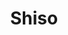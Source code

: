 ---
layout: place
title: "Shiso"
permalink: /new-york/new-york/shiso.html
stateAbbr: NY
stateName: New York
cityName: New York
place_id: ChIJf34uKvxZwokREkMqa6NpYTE
photos:
  - name: >-
      places/ChIJf34uKvxZwokREkMqa6NpYTE/photos/AeeoHcJIjochyuoh126YWeVYYKlCEjp5uXjAe7mG9xAodwnsrgW49pcgOrxOtZjivL4TZqjl7i-45zq4it01ZTxXQdUgzvsPOIrsqaYV4MXVHRpnyH8sL5HGOUzCgMV2lUt4Q7_DvHjWD3R3UedAzt81w1_WMMys18FzYHiiJc09-YjPNU87Vm7sZKyUZD3QfU8lnH-dkus1eox_nnpVZkor68ZG1Oqr-81lUS01rReXbhjawybgRZAS0XTRwqpK0e5WyRwttOKueVLSVKxPdwAzs9moV8QsD36zL-og7I6eXNcbhw
    widthPx: 945
    heightPx: 630
    authorAttributions:
      - displayName: Shiso
        uri: https://maps.google.com/maps/contrib/108208828130334526134
        photoUri: >-
          https://lh3.googleusercontent.com/a/ACg8ocLDKStqRizJqNPswgHeYISeAA5byvYMqowlyYHCCOjO8Wws0w=s100-p-k-no-mo
    flagContentUri: >-
      https://www.google.com/local/imagery/report/?cb_client=maps_api_places.places_api&image_key=!1e10!2sAF1QipP_OZ0Ppt47PYQNu1OL-OnZWQGA1GP67tS5RVW3&hl=en-US
    googleMapsUri: >-
      https://www.google.com/maps/place//data=!3m4!1e2!3m2!1sAF1QipP_OZ0Ppt47PYQNu1OL-OnZWQGA1GP67tS5RVW3!2e10!4m2!3m1!1s0x89c259fc2a2e7e7f:0x316169a36b2a4312
  - name: >-
      places/ChIJf34uKvxZwokREkMqa6NpYTE/photos/AeeoHcICOEQgPDSPRX3L6ZHsXITsegTsOkVFStfHR9v4sy91oOYjCKOzgLeeor6uUijUprUhNlrxlm7OPp6MvYXNND_X2pDp2X9jE9-I3JkkLdZa4morM2fZkk4OUIC7l50PhXapBl21Z0JxawfbPfwgfdBGBb_-VT3qv1JrXMzKibr78gdEOsK92fGWq0Xa8LrkfCjy8LXED1fKecCkYGHhFGyKucvkvxVnoOcYKdUtR6ZWAduvtXavnHNWPsHCFCGrU9osB9OYSrFw33yCvIh18FgO1NAE2eDFeXGESEB2pMX4rBoLX_i8EQZ0Gas9kKTQCdbvdXyA8w9ot6jSt0K8twZJCYlBdH67pUPmvTg2nIhc6SRAIPWxhZpK5KGhd7hiSOp5ArVciuwJd8JugyHqMl0SNTCwqLiij2UhoKTa_0hgTII
    widthPx: 3024
    heightPx: 4032
    authorAttributions:
      - displayName: Joshak241
        uri: https://maps.google.com/maps/contrib/100300242331355594995
        photoUri: >-
          https://lh3.googleusercontent.com/a-/ALV-UjW6neWrJtMUvaDlIn3ajWcswz5TZva7C0pEh0MsmGQiDbKnmrY=s100-p-k-no-mo
    flagContentUri: >-
      https://www.google.com/local/imagery/report/?cb_client=maps_api_places.places_api&image_key=!1e10!2sCIHM0ogKEICAgIDbpvar-AE&hl=en-US
    googleMapsUri: >-
      https://www.google.com/maps/place//data=!3m4!1e2!3m2!1sCIHM0ogKEICAgIDbpvar-AE!2e10!4m2!3m1!1s0x89c259fc2a2e7e7f:0x316169a36b2a4312
  - name: >-
      places/ChIJf34uKvxZwokREkMqa6NpYTE/photos/AeeoHcJ1Vg30jkip6kWe1lI8QRE2KAakfSkVK27ZoVqAEIqNgvifLQBxXxEt0UGPtJuJonMBdYsTI3xGx8_1WVm5EqjZhxIljJlWOTC-rL_5Uwil0Q4AO64U12OPbVJKf78BejRhsHeryV9qQ1ZksOK2SW4l0CgGmTW6lDZCUxBXTQzOZ9UUcTu9927KZzpah9ESb2xhPFwuF70MRUM7NjCAMruezMNLj_HsSqDgBpfoSfUEFWj9BjKbuc0My4bS4rZTc8MhM6pwBcCSaIWunvT0WBEIDSoCtt4955uJbVy2CnpLoDHC1iYGJi2QI4B2qgJ2Co9WQKKj2CnXm8iHbXVLJWRb1IXSrFJoB0oO7P0YmMZE5i1cLUXLrYVara03HW1-DlUMn15tp0saJB_m_rh8Z5YTuT8aevcUQgiHm6eVmTbi
    widthPx: 3600
    heightPx: 4800
    authorAttributions:
      - displayName: Shanaz Pasha
        uri: https://maps.google.com/maps/contrib/109407189728359457489
        photoUri: >-
          https://lh3.googleusercontent.com/a-/ALV-UjWEtCdQ0vk1ewraWkAmL23Eui9SklEPE3m44l24qT7ZDyK-yVvB=s100-p-k-no-mo
    flagContentUri: >-
      https://www.google.com/local/imagery/report/?cb_client=maps_api_places.places_api&image_key=!1e10!2sCIHM0ogKEICAgIDz9OHglAE&hl=en-US
    googleMapsUri: >-
      https://www.google.com/maps/place//data=!3m4!1e2!3m2!1sCIHM0ogKEICAgIDz9OHglAE!2e10!4m2!3m1!1s0x89c259fc2a2e7e7f:0x316169a36b2a4312
  - name: >-
      places/ChIJf34uKvxZwokREkMqa6NpYTE/photos/AeeoHcJkr0jBxtQs3SpTnWpKf3Ex9csxXXQA8j0yzrmfndXbSZqtqTsCJ8CLW--21U5GZelsFUn0qPx_2HDAIre3h08jnUJ9vq5N27l_vrDeYe4nMqNO2b_KpCEUCj7Mo5Hd5CPLz2OZJHLzqem2vW-jHboGZvZGxEHZGCftYp4gHBz_Bntg3H5bUGlEuTCJMtRaQYxYmcZn8RbL4Bly8--Xtp_RZ9BOxQwEklL4-yprcuHD0EMRXVvIoTxgW2HLiY5V5QugfgaiCFTUPsU4AgSYxjq01pVapdxD_CTpyalX-qZ2zQLwnD87qQHNOYxRelJxLP6hGZb1UR7JOaynklcavynxtxcg4B-HzgjKjc15SyFwIvWps0ZNckfzD1Fqa1wp9KIg6agOM3Oi3uRcAa4Yvf1-83O6Z5vhUnPg7W7p5jKNig
    widthPx: 3024
    heightPx: 4032
    authorAttributions:
      - displayName: Shih-chi Chen (Alen)
        uri: https://maps.google.com/maps/contrib/109302935570778502908
        photoUri: >-
          https://lh3.googleusercontent.com/a-/ALV-UjX1rFVfJwV87w-S6uehjVwLTgI62PwMFl8j0eL-bCNoxnkOJrw=s100-p-k-no-mo
    flagContentUri: >-
      https://www.google.com/local/imagery/report/?cb_client=maps_api_places.places_api&image_key=!1e10!2sCIHM0ogKEICAgICTnYy9ZA&hl=en-US
    googleMapsUri: >-
      https://www.google.com/maps/place//data=!3m4!1e2!3m2!1sCIHM0ogKEICAgICTnYy9ZA!2e10!4m2!3m1!1s0x89c259fc2a2e7e7f:0x316169a36b2a4312
  - name: >-
      places/ChIJf34uKvxZwokREkMqa6NpYTE/photos/AeeoHcIOCPheN6bx6ZYPLom1JBbOS2PEvKFm_NZ3xJQgyWwhd7i4ps2-whfOWzE0oTupBG8T4lR5Uk7FXsjjAMetxNIn0Bp83hVLIcFtwNvj19Tf-42vS9p-M_A5knhP2_eqDG6WXw6TJCsstDGtGexVod_JSKTVnPhOwXnawgG07YEfH895iG4VL7W9Q5u-ecz-2WXENntGfE3ANfKtHCOoBPpXvFZoeHqAZid-g5kGP3xXniCfcCX1fbZP95l2wbiY9SAWSRI9BpvK6NI86sGjJpmfjOZ2vED-Tqr3NdhV9XEeuw
    widthPx: 4800
    heightPx: 3201
    authorAttributions:
      - displayName: Shiso
        uri: https://maps.google.com/maps/contrib/108208828130334526134
        photoUri: >-
          https://lh3.googleusercontent.com/a/ACg8ocLDKStqRizJqNPswgHeYISeAA5byvYMqowlyYHCCOjO8Wws0w=s100-p-k-no-mo
    flagContentUri: >-
      https://www.google.com/local/imagery/report/?cb_client=maps_api_places.places_api&image_key=!1e10!2sAF1QipM7_KP8Ibj2Vq6LesfuqKhKAv14hSCPIoVIYgzj&hl=en-US
    googleMapsUri: >-
      https://www.google.com/maps/place//data=!3m4!1e2!3m2!1sAF1QipM7_KP8Ibj2Vq6LesfuqKhKAv14hSCPIoVIYgzj!2e10!4m2!3m1!1s0x89c259fc2a2e7e7f:0x316169a36b2a4312
  - name: >-
      places/ChIJf34uKvxZwokREkMqa6NpYTE/photos/AeeoHcLFk3Z_jSP26RduGm3qwZahBunHCjU9c3vJvfhHLT5u4Xmu8CrLjYAiaihOkbusx2mJnDngg4BibPqV78K1l4GLAvV_69TiKYaIO6G-7GDjX9nwVnMINI0-JlCuARYVcairaBKpqXkynqf01PV9j2oP8gqqcnJxD8URVY1MGRv8hxVo6HgzgX81JMqUSsy9bbuL2w39kqtYYfcOiRqc3_fZ2l3dOZ4jKovN80jgbLRrzZ-LFnamYfW5TRmKNp38kdALn_6OFuXHSlbghTmPLczpMQf7Xkkoo4JDgyjIaC-DPA
    widthPx: 600
    heightPx: 600
    authorAttributions:
      - displayName: Shiso
        uri: https://maps.google.com/maps/contrib/108208828130334526134
        photoUri: >-
          https://lh3.googleusercontent.com/a/ACg8ocLDKStqRizJqNPswgHeYISeAA5byvYMqowlyYHCCOjO8Wws0w=s100-p-k-no-mo
    flagContentUri: >-
      https://www.google.com/local/imagery/report/?cb_client=maps_api_places.places_api&image_key=!1e10!2sAF1QipN33q4Jr-OIirJGKG_WDHJqYjuKYS_yfni2aShU&hl=en-US
    googleMapsUri: >-
      https://www.google.com/maps/place//data=!3m4!1e2!3m2!1sAF1QipN33q4Jr-OIirJGKG_WDHJqYjuKYS_yfni2aShU!2e10!4m2!3m1!1s0x89c259fc2a2e7e7f:0x316169a36b2a4312
  - name: >-
      places/ChIJf34uKvxZwokREkMqa6NpYTE/photos/AeeoHcKXhBP_Q-dkkmXmOFkyA2D0hSYOGsTt9NewWZXiCECaNVuS5y3uspgZ6cql1RGVAP89k-MwbhFP17FP762eF10l84Oy9rOWQiwaJcBsWniSDTbr02oKshpjL0iM_lZEyJgyc03DbvB1t_lDt8vY_3W9dtvsdjvc96Y-tjOlfFEjWC9sk5a3CVaXgnROHrgHOG0sOca9klPCWQEQA3m2xIXnbc2PDr8F1Qn3KN7lrDMh4L1VoixFBuHEFjFXPv_OkGaPwYR4LoT6laQKc8v3wXt0db-QXdLfAAp4Cd5AYlPsfA
    widthPx: 3500
    heightPx: 4800
    authorAttributions:
      - displayName: Shiso
        uri: https://maps.google.com/maps/contrib/108208828130334526134
        photoUri: >-
          https://lh3.googleusercontent.com/a/ACg8ocLDKStqRizJqNPswgHeYISeAA5byvYMqowlyYHCCOjO8Wws0w=s100-p-k-no-mo
    flagContentUri: >-
      https://www.google.com/local/imagery/report/?cb_client=maps_api_places.places_api&image_key=!1e10!2sAF1QipOK3BbYGn3ZE0_iuIi3oq7b3dBAHW_6-D1mbH_o&hl=en-US
    googleMapsUri: >-
      https://www.google.com/maps/place//data=!3m4!1e2!3m2!1sAF1QipOK3BbYGn3ZE0_iuIi3oq7b3dBAHW_6-D1mbH_o!2e10!4m2!3m1!1s0x89c259fc2a2e7e7f:0x316169a36b2a4312
  - name: >-
      places/ChIJf34uKvxZwokREkMqa6NpYTE/photos/AeeoHcLlLaIDP80g303wy26dhskCHrpGY7y_cZMhp5DSIbL8oY8easbzoJjaOg-61ZTwHZbBk-FJVCFBkxqty0jEW742gLG-QxZEmCYZDhL3CClTo1oHSSNz2dWjaBXGzBfPAa-WiIQMjmjMPdnVbpUN4BoaOj-VMOHemlrYVjVGC5KfA1JaAOon4Xvm7uAoGIG_HWqxUt9n_X1dcHLsvx4OptIjihakRoHsY2HifOHSqP9ykfBB1GehzfXanY3nAuJeZrGnOeCBRaihxLYKlFkXOpaYgRypnl5Rhki2BIg0_Mlk4A
    widthPx: 4800
    heightPx: 3201
    authorAttributions:
      - displayName: Shiso
        uri: https://maps.google.com/maps/contrib/108208828130334526134
        photoUri: >-
          https://lh3.googleusercontent.com/a/ACg8ocLDKStqRizJqNPswgHeYISeAA5byvYMqowlyYHCCOjO8Wws0w=s100-p-k-no-mo
    flagContentUri: >-
      https://www.google.com/local/imagery/report/?cb_client=maps_api_places.places_api&image_key=!1e10!2sAF1QipPdrMYVZTnMWh3TukyWSvOYxjLmVbJQHyZ-PPZU&hl=en-US
    googleMapsUri: >-
      https://www.google.com/maps/place//data=!3m4!1e2!3m2!1sAF1QipPdrMYVZTnMWh3TukyWSvOYxjLmVbJQHyZ-PPZU!2e10!4m2!3m1!1s0x89c259fc2a2e7e7f:0x316169a36b2a4312
  - name: >-
      places/ChIJf34uKvxZwokREkMqa6NpYTE/photos/AeeoHcIrmBFytNziDWp28Je_xosA3Qc8onkEFo9GfG0Xv3bay2rxjg0Qkw4KkrazSEg__4E1FbrCF-IyhfRgsVj7-lbyv6dlNpOu3o1TxiPKxgCtGItaDuTA9A5Oyh39pDmtwfb_dm5rtl4RfDkfWb34ethm3EityG75Spf8ZOm1o64l0gZG1T7cFy-qAEMdy6EbhoCpppr64iWXjWKxiV7wwnX79Mf_4-CK1bSComdzjmPPLCMZjgWUpStKmjyhjJhTlkMDwYdeumdoTIKII_MJvWFXP5ktCJQdC51KtYMxuXwlaQ
    widthPx: 4800
    heightPx: 3201
    authorAttributions:
      - displayName: Shiso
        uri: https://maps.google.com/maps/contrib/108208828130334526134
        photoUri: >-
          https://lh3.googleusercontent.com/a/ACg8ocLDKStqRizJqNPswgHeYISeAA5byvYMqowlyYHCCOjO8Wws0w=s100-p-k-no-mo
    flagContentUri: >-
      https://www.google.com/local/imagery/report/?cb_client=maps_api_places.places_api&image_key=!1e10!2sAF1QipPeug_0s8NLRTtvvxXKUNfYipZwUwl0IeVlBeaq&hl=en-US
    googleMapsUri: >-
      https://www.google.com/maps/place//data=!3m4!1e2!3m2!1sAF1QipPeug_0s8NLRTtvvxXKUNfYipZwUwl0IeVlBeaq!2e10!4m2!3m1!1s0x89c259fc2a2e7e7f:0x316169a36b2a4312
  - name: >-
      places/ChIJf34uKvxZwokREkMqa6NpYTE/photos/AeeoHcJRIEUm5gckoWRZHYd0C5xYyP7KvY6ANpv2F3dLOTNMRIZ5a2mPGGsmMuDbV9iq_DPqyhMq9WsRJ_bjETp_bBpuWcZdauqVgZzb7GpVFV7LtAuLc1YpKLi32UCkyOQFvtGB4lkb1NNGTJVejMn2HFsE1uTCDsL1zSmZCx3Uz1bT3hFjAYzwUA0b6PRe0jsxIJbnONi0CZJuF719hx40zOV7KcFKZnMSzXxh0Ivd8iphxEXsstw8zI7VdFJRDdItYHrpzz8KVjJ4ZcUoYDoY4FjXOxB_Dc7tgC-trwLHVNmgG95esgANiUNHVCTvC-MkCBEfnSyWMfIinweBUJ3yR19tfLvKfVd1IjcZazashOAhpYU-fkhEdFYQT9ERoBi71JFj3YI2iHGTHgF-9VUD5DkNjxLCLOamhJJ4eHr8uBa35g
    widthPx: 4080
    heightPx: 3072
    authorAttributions:
      - displayName: Roger Landry
        uri: https://maps.google.com/maps/contrib/116349609291995076575
        photoUri: >-
          https://lh3.googleusercontent.com/a-/ALV-UjVA6r9mD2bWAs0DKGXrOV-XdCTufgy0NEXyamXf9JxXqBIa29I=s100-p-k-no-mo
    flagContentUri: >-
      https://www.google.com/local/imagery/report/?cb_client=maps_api_places.places_api&image_key=!1e10!2sCIHM0ogKEICAgIDZ7KjwLw&hl=en-US
    googleMapsUri: >-
      https://www.google.com/maps/place//data=!3m4!1e2!3m2!1sCIHM0ogKEICAgIDZ7KjwLw!2e10!4m2!3m1!1s0x89c259fc2a2e7e7f:0x316169a36b2a4312
address: 214 E 9th St, New York, NY 10003, USA
street: 214 E 9th St
city: New York
state: NY
zip: '10003'
country: USA
neighborhood: null
latitude: '40.729595'
longitude: '-73.988673'
accessibility_options:
  wheelchairAccessibleParking: false
business_status: OPERATIONAL
name: Shiso
google_maps_links:
  directionsUri: >-
    https://www.google.com/maps/dir//''/data=!4m7!4m6!1m1!4e2!1m2!1m1!1s0x89c259fc2a2e7e7f:0x316169a36b2a4312!3e0
  placeUri: https://maps.google.com/?cid=3558241331197920018
  writeAReviewUri: >-
    https://www.google.com/maps/place//data=!4m3!3m2!1s0x89c259fc2a2e7e7f:0x316169a36b2a4312!12e1
  reviewsUri: >-
    https://www.google.com/maps/place//data=!4m4!3m3!1s0x89c259fc2a2e7e7f:0x316169a36b2a4312!9m1!1b1
  photosUri: >-
    https://www.google.com/maps/place//data=!4m3!3m2!1s0x89c259fc2a2e7e7f:0x316169a36b2a4312!10e5
primary_type: Fine Dining Restaurant
opening_hours:
  regular: null
  current: null
secondary_opening_hours:
  regular:
    weekdayDescriptions: null
    type: null
  current:
    weekdayDescriptions: null
    type: null
phone: (856) 304-6681
price_level: null
price_range: $50 &ndash; $100
rating: '4.6'
rating_count: 428
website: null
description: null
reviews:
  - name: >-
      places/ChIJf34uKvxZwokREkMqa6NpYTE/reviews/ChZDSUhNMG9nS0VJQ0FnSURibGEzWkRnEAE
    relativePublishTimeDescription: 8 months ago
    rating: 5
    text:
      text: >-
        Thought the Massey deal was really good for dinner around $68 for 15
        courses. The chef was fast and kind, the sushi was quality and tasted
        really good. Really enjoyed this experience. Thought aesthetically it
        was a bit dark, we ended up being downstairs, but overall thought it was
        a good experience. Left feeling satisfied, but not overtly stuffed.
      languageCode: en
    originalText:
      text: >-
        Thought the Massey deal was really good for dinner around $68 for 15
        courses. The chef was fast and kind, the sushi was quality and tasted
        really good. Really enjoyed this experience. Thought aesthetically it
        was a bit dark, we ended up being downstairs, but overall thought it was
        a good experience. Left feeling satisfied, but not overtly stuffed.
      languageCode: en
    authorAttribution:
      displayName: Mia-Fei Lapointe
      uri: https://www.google.com/maps/contrib/102018455912532757823/reviews
      photoUri: >-
        https://lh3.googleusercontent.com/a-/ALV-UjV2XAFTorGKL5s9v8UONcVVgDV3N0NzN-pwTc32nd42Tgqrcwpo=s128-c0x00000000-cc-rp-mo-ba4
    publishTime: '2024-08-07T18:17:48.581950Z'
    flagContentUri: >-
      https://www.google.com/local/review/rap/report?postId=ChZDSUhNMG9nS0VJQ0FnSURibGEzWkRnEAE&d=17924085&t=1
    googleMapsUri: >-
      https://www.google.com/maps/reviews/data=!4m6!14m5!1m4!2m3!1sChZDSUhNMG9nS0VJQ0FnSURibGEzWkRnEAE!2m1!1s0x89c259fc2a2e7e7f:0x316169a36b2a4312
  - name: >-
      places/ChIJf34uKvxZwokREkMqa6NpYTE/reviews/ChdDSUhNMG9nS0VJQ0FnSUM3dnFtb3ZBRRAB
    relativePublishTimeDescription: a month ago
    rating: 1
    text:
      text: >-
        Unfortunately, it looks better than it tastes! Please do not come here
        for the omakase!! Fish was placed on PIPING hot rice and the rice was
        not seasoned. Zero flavor!! Fish tasted so warm and unappetizing.


        Our sushi chef torched every single piece of fish. Even the Toro was
        torched until it was fully cooked. I had never had Toro cooked well done
        and it lacked all the flavor you look for in Toro. We actually had to
        ask the server why every single piece was torched and their response was
        that it just depends on the chef.


        There are so many other affordable omakase options in nyc.
      languageCode: en
    originalText:
      text: >-
        Unfortunately, it looks better than it tastes! Please do not come here
        for the omakase!! Fish was placed on PIPING hot rice and the rice was
        not seasoned. Zero flavor!! Fish tasted so warm and unappetizing.


        Our sushi chef torched every single piece of fish. Even the Toro was
        torched until it was fully cooked. I had never had Toro cooked well done
        and it lacked all the flavor you look for in Toro. We actually had to
        ask the server why every single piece was torched and their response was
        that it just depends on the chef.


        There are so many other affordable omakase options in nyc.
      languageCode: en
    authorAttribution:
      displayName: Maggie
      uri: https://www.google.com/maps/contrib/111102094752530073088/reviews
      photoUri: >-
        https://lh3.googleusercontent.com/a/ACg8ocJhz_cWfSrUPWK2ygQQKkuovzXaQYIdc2DqGc7dF9iwadL36w=s128-c0x00000000-cc-rp-mo-ba4
    publishTime: '2025-02-22T20:23:59.667815Z'
    flagContentUri: >-
      https://www.google.com/local/review/rap/report?postId=ChdDSUhNMG9nS0VJQ0FnSUM3dnFtb3ZBRRAB&d=17924085&t=1
    googleMapsUri: >-
      https://www.google.com/maps/reviews/data=!4m6!14m5!1m4!2m3!1sChdDSUhNMG9nS0VJQ0FnSUM3dnFtb3ZBRRAB!2m1!1s0x89c259fc2a2e7e7f:0x316169a36b2a4312
  - name: >-
      places/ChIJf34uKvxZwokREkMqa6NpYTE/reviews/ChZDSUhNMG9nS0VJQ0FnSUNUbll5OU9BEAE
    relativePublishTimeDescription: 11 months ago
    rating: 2
    text:
      text: >-
        The fish tastes warm and the meat is hard to swallow. The waiting time
        between course is long and no introduction with the dishes. But it’s $50
        per person. So if u wanted to eat something special with little money.
      languageCode: en
    originalText:
      text: >-
        The fish tastes warm and the meat is hard to swallow. The waiting time
        between course is long and no introduction with the dishes. But it’s $50
        per person. So if u wanted to eat something special with little money.
      languageCode: en
    authorAttribution:
      displayName: Shih-chi Chen (Alen)
      uri: https://www.google.com/maps/contrib/109302935570778502908/reviews
      photoUri: >-
        https://lh3.googleusercontent.com/a-/ALV-UjX1rFVfJwV87w-S6uehjVwLTgI62PwMFl8j0eL-bCNoxnkOJrw=s128-c0x00000000-cc-rp-mo-ba4
    publishTime: '2024-05-18T01:03:55.995702Z'
    flagContentUri: >-
      https://www.google.com/local/review/rap/report?postId=ChZDSUhNMG9nS0VJQ0FnSUNUbll5OU9BEAE&d=17924085&t=1
    googleMapsUri: >-
      https://www.google.com/maps/reviews/data=!4m6!14m5!1m4!2m3!1sChZDSUhNMG9nS0VJQ0FnSUNUbll5OU9BEAE!2m1!1s0x89c259fc2a2e7e7f:0x316169a36b2a4312
  - name: >-
      places/ChIJf34uKvxZwokREkMqa6NpYTE/reviews/ChZDSUhNMG9nS0VJQ0FnSUNieTRqVVJBEAE
    relativePublishTimeDescription: 8 months ago
    rating: 5
    text:
      text: >-
        My boyfriend and I had an amazing date night at Shiso Omakase! For just
        $85, we enjoyed an 18-course omakase crafted by Chef Billy.


        - Miso soup

        - Bluefin tuna with truffle and uni dressing

        - Mackerel with sesame dressing and lime zest

        - Yellowtail with fresh wasabi

        - Japanese Golden eye snapper with kombu

        - Aburi salmon

        - Kampachi with miso paste and ginger

        - Spanish mackerel with yuzu, pepper, and lemon

        - Japanese sea bream with lime zest

        - Hokkaido scallop with ikura and lime zest

        - Squid with masago

        - Amaebi with crunchy garlic sauce

        - Otoro with uni

        - Unagi

        - Ikura with lime zest

        - Hokkaido uni

        - Toro hand roll

        - Panna cotta ( make sure to give it a good mix! )


        The fish, flown in from Japan, was incredibly fresh, and each nigiri
        piece was perfectly seasoned and delicious. Our favorites were the
        bluefin tuna with truffle, the unagi, and the uni. The intimate ambiance
        made it even more special.
      languageCode: en
    originalText:
      text: >-
        My boyfriend and I had an amazing date night at Shiso Omakase! For just
        $85, we enjoyed an 18-course omakase crafted by Chef Billy.


        - Miso soup

        - Bluefin tuna with truffle and uni dressing

        - Mackerel with sesame dressing and lime zest

        - Yellowtail with fresh wasabi

        - Japanese Golden eye snapper with kombu

        - Aburi salmon

        - Kampachi with miso paste and ginger

        - Spanish mackerel with yuzu, pepper, and lemon

        - Japanese sea bream with lime zest

        - Hokkaido scallop with ikura and lime zest

        - Squid with masago

        - Amaebi with crunchy garlic sauce

        - Otoro with uni

        - Unagi

        - Ikura with lime zest

        - Hokkaido uni

        - Toro hand roll

        - Panna cotta ( make sure to give it a good mix! )


        The fish, flown in from Japan, was incredibly fresh, and each nigiri
        piece was perfectly seasoned and delicious. Our favorites were the
        bluefin tuna with truffle, the unagi, and the uni. The intimate ambiance
        made it even more special.
      languageCode: en
    authorAttribution:
      displayName: Pinhwa Su
      uri: https://www.google.com/maps/contrib/117668222769496555970/reviews
      photoUri: >-
        https://lh3.googleusercontent.com/a-/ALV-UjWWD65YW0Ik4_EUVw7qSl01mDz3sMyGbQfe2v6AvLz89yYmSyA3NQ=s128-c0x00000000-cc-rp-mo-ba6
    publishTime: '2024-07-29T23:15:41.462342Z'
    flagContentUri: >-
      https://www.google.com/local/review/rap/report?postId=ChZDSUhNMG9nS0VJQ0FnSUNieTRqVVJBEAE&d=17924085&t=1
    googleMapsUri: >-
      https://www.google.com/maps/reviews/data=!4m6!14m5!1m4!2m3!1sChZDSUhNMG9nS0VJQ0FnSUNieTRqVVJBEAE!2m1!1s0x89c259fc2a2e7e7f:0x316169a36b2a4312
  - name: >-
      places/ChIJf34uKvxZwokREkMqa6NpYTE/reviews/ChZDSUhNMG9nS0VJQ0FnSUR6OU9IZ1pBEAE
    relativePublishTimeDescription: 10 months ago
    rating: 1
    text:
      text: >-
        AVOID AT ALL COSTS! Food sucked. Dessert sucked. Service sucked.
        Atmosphere sucked. Waiters attitudes sucked. Not an authentic omakase by
        any means. This place has to be not just the worst omakase/sushi place
        I’ve been to, it is quite possibly the worst restaurant I’ve been to. We
        got there at 7:40 pm, we had a 7:45p omakase bar reservation and they
        told us the bar was full. It was a 45 minute wait for the bar. 1st
        strike. We sit at a table because we’re hungry and wait 30 minutes for
        the miso which was cold! We then waited an additional 25 minutes to get
        our platter of nigiri. Not one piece of fish was fresh, they were all
        chewy, fishy, dry or inedible. The truffle on top tasted like it sat on
        a shelf for 4 years. The staff were all Americans. Not your typical
        omakase Japanese staff. 26 years and under. Nasty attitudes even though
        they didn’t honor our reservation. They didn’t know what each piece of
        fish was, and when we asked about ikura and uni they said they didn’t
        know. They didn’t even have it but they didn’t tell us that.


        We paid $65 for the premium menu of 18 pieces and not one bite was
        enjoyable. I wanted to spit out the fish multiple times. The ginger also
        tasted old. We had to beg the sushi chef for sushi ginger. We got there
        at 7:45 and didn’t eat until 8:45pm. Also the AC was on blast at 63
        degrees!


        There was another woman that got there before us and waited for the bar.
        She had to curse out the staff and left after waiting over 1.5 hrs for
        her food which she never got.


        For $70 go to your local sushi place because I guarantee the fish is
        fresher than here and actually edible.
      languageCode: en
    originalText:
      text: >-
        AVOID AT ALL COSTS! Food sucked. Dessert sucked. Service sucked.
        Atmosphere sucked. Waiters attitudes sucked. Not an authentic omakase by
        any means. This place has to be not just the worst omakase/sushi place
        I’ve been to, it is quite possibly the worst restaurant I’ve been to. We
        got there at 7:40 pm, we had a 7:45p omakase bar reservation and they
        told us the bar was full. It was a 45 minute wait for the bar. 1st
        strike. We sit at a table because we’re hungry and wait 30 minutes for
        the miso which was cold! We then waited an additional 25 minutes to get
        our platter of nigiri. Not one piece of fish was fresh, they were all
        chewy, fishy, dry or inedible. The truffle on top tasted like it sat on
        a shelf for 4 years. The staff were all Americans. Not your typical
        omakase Japanese staff. 26 years and under. Nasty attitudes even though
        they didn’t honor our reservation. They didn’t know what each piece of
        fish was, and when we asked about ikura and uni they said they didn’t
        know. They didn’t even have it but they didn’t tell us that.


        We paid $65 for the premium menu of 18 pieces and not one bite was
        enjoyable. I wanted to spit out the fish multiple times. The ginger also
        tasted old. We had to beg the sushi chef for sushi ginger. We got there
        at 7:45 and didn’t eat until 8:45pm. Also the AC was on blast at 63
        degrees!


        There was another woman that got there before us and waited for the bar.
        She had to curse out the staff and left after waiting over 1.5 hrs for
        her food which she never got.


        For $70 go to your local sushi place because I guarantee the fish is
        fresher than here and actually edible.
      languageCode: en
    authorAttribution:
      displayName: Shanaz Pasha
      uri: https://www.google.com/maps/contrib/109407189728359457489/reviews
      photoUri: >-
        https://lh3.googleusercontent.com/a-/ALV-UjWEtCdQ0vk1ewraWkAmL23Eui9SklEPE3m44l24qT7ZDyK-yVvB=s128-c0x00000000-cc-rp-mo
    publishTime: '2024-06-09T22:42:56.880148Z'
    flagContentUri: >-
      https://www.google.com/local/review/rap/report?postId=ChZDSUhNMG9nS0VJQ0FnSUR6OU9IZ1pBEAE&d=17924085&t=1
    googleMapsUri: >-
      https://www.google.com/maps/reviews/data=!4m6!14m5!1m4!2m3!1sChZDSUhNMG9nS0VJQ0FnSUR6OU9IZ1pBEAE!2m1!1s0x89c259fc2a2e7e7f:0x316169a36b2a4312
parking_options:
  freeParkingLot: true
payment_options:
  acceptsCreditCards: true
  acceptsDebitCards: true
  acceptsCashOnly: false
  acceptsNfc: true
allow_dogs: null
curbside_pickup: false
delivery: false
dine_in: true
good_for_children: true
good_for_groups: null
good_for_sports: false
live_music: false
menu_for_children: false
outdoor_seating: null
reservable: true
restroom: true
serves_beer: null
serves_breakfast: null
serves_brunch: null
serves_cocktails: null
serves_coffee: null
serves_dinner: true
serves_dessert: true
serves_lunch: null
serves_vegetarian_food: null
serves_wine: true
takeout: false

---
